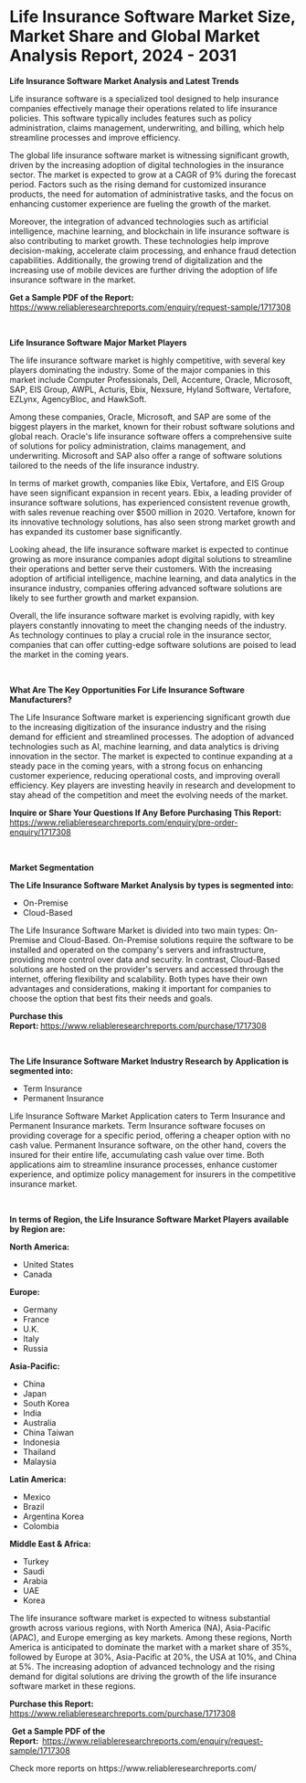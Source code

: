 <p><h1>Life Insurance Software Market Size, Market Share and Global Market Analysis Report, 2024 - 2031</h1></p><p><strong>Life Insurance Software Market Analysis and Latest Trends</strong></p>
<p><p>Life insurance software is a specialized tool designed to help insurance companies effectively manage their operations related to life insurance policies. This software typically includes features such as policy administration, claims management, underwriting, and billing, which help streamline processes and improve efficiency. </p><p>The global life insurance software market is witnessing significant growth, driven by the increasing adoption of digital technologies in the insurance sector. The market is expected to grow at a CAGR of 9% during the forecast period. Factors such as the rising demand for customized insurance products, the need for automation of administrative tasks, and the focus on enhancing customer experience are fueling the growth of the market.</p><p>Moreover, the integration of advanced technologies such as artificial intelligence, machine learning, and blockchain in life insurance software is also contributing to market growth. These technologies help improve decision-making, accelerate claim processing, and enhance fraud detection capabilities. Additionally, the growing trend of digitalization and the increasing use of mobile devices are further driving the adoption of life insurance software in the market.</p></p>
<p><strong>Get a Sample PDF of the Report:&nbsp;</strong> <a href="https://www.reliableresearchreports.com/enquiry/request-sample/1717308">https://www.reliableresearchreports.com/enquiry/request-sample/1717308</a></p>
<p>&nbsp;</p>
<p><strong>Life Insurance Software Major Market Players</strong></p>
<p><p>The life insurance software market is highly competitive, with several key players dominating the industry. Some of the major companies in this market include Computer Professionals, Dell, Accenture, Oracle, Microsoft, SAP, EIS Group, AWPL, Acturis, Ebix, Nexsure, Hyland Software, Vertafore, EZLynx, AgencyBloc, and HawkSoft.</p><p>Among these companies, Oracle, Microsoft, and SAP are some of the biggest players in the market, known for their robust software solutions and global reach. Oracle's life insurance software offers a comprehensive suite of solutions for policy administration, claims management, and underwriting. Microsoft and SAP also offer a range of software solutions tailored to the needs of the life insurance industry.</p><p>In terms of market growth, companies like Ebix, Vertafore, and EIS Group have seen significant expansion in recent years. Ebix, a leading provider of insurance software solutions, has experienced consistent revenue growth, with sales revenue reaching over $500 million in 2020. Vertafore, known for its innovative technology solutions, has also seen strong market growth and has expanded its customer base significantly.</p><p>Looking ahead, the life insurance software market is expected to continue growing as more insurance companies adopt digital solutions to streamline their operations and better serve their customers. With the increasing adoption of artificial intelligence, machine learning, and data analytics in the insurance industry, companies offering advanced software solutions are likely to see further growth and market expansion.</p><p>Overall, the life insurance software market is evolving rapidly, with key players constantly innovating to meet the changing needs of the industry. As technology continues to play a crucial role in the insurance sector, companies that can offer cutting-edge software solutions are poised to lead the market in the coming years.</p></p>
<p>&nbsp;</p>
<p><strong>What Are The Key Opportunities For Life Insurance Software Manufacturers?</strong></p>
<p><p>The Life Insurance Software market is experiencing significant growth due to the increasing digitization of the insurance industry and the rising demand for efficient and streamlined processes. The adoption of advanced technologies such as AI, machine learning, and data analytics is driving innovation in the sector. The market is expected to continue expanding at a steady pace in the coming years, with a strong focus on enhancing customer experience, reducing operational costs, and improving overall efficiency. Key players are investing heavily in research and development to stay ahead of the competition and meet the evolving needs of the market.</p></p>
<p><strong>Inquire or Share Your Questions If Any Before Purchasing This Report:</strong> <a href="https://www.reliableresearchreports.com/enquiry/pre-order-enquiry/1717308">https://www.reliableresearchreports.com/enquiry/pre-order-enquiry/1717308</a></p>
<p>&nbsp;</p>
<p><strong>Market Segmentation</strong></p>
<p><strong>The Life Insurance Software Market Analysis by types is segmented into:</strong></p>
<p><ul><li>On-Premise</li><li>Cloud-Based</li></ul></p>
<p><p>The Life Insurance Software Market is divided into two main types: On-Premise and Cloud-Based. On-Premise solutions require the software to be installed and operated on the company's servers and infrastructure, providing more control over data and security. In contrast, Cloud-Based solutions are hosted on the provider's servers and accessed through the internet, offering flexibility and scalability. Both types have their own advantages and considerations, making it important for companies to choose the option that best fits their needs and goals.</p></p>
<p><strong>Purchase this Report:&nbsp;</strong><a href="https://www.reliableresearchreports.com/purchase/1717308">https://www.reliableresearchreports.com/purchase/1717308</a></p>
<p>&nbsp;</p>
<p><strong>The Life Insurance Software Market Industry Research by Application is segmented into:</strong></p>
<p><ul><li>Term Insurance</li><li>Permanent Insurance</li></ul></p>
<p><p>Life Insurance Software Market Application caters to Term Insurance and Permanent Insurance markets. Term Insurance software focuses on providing coverage for a specific period, offering a cheaper option with no cash value. Permanent Insurance software, on the other hand, covers the insured for their entire life, accumulating cash value over time. Both applications aim to streamline insurance processes, enhance customer experience, and optimize policy management for insurers in the competitive insurance market.</p></p>
<p>&nbsp;</p>
<p><strong>In terms of Region, the Life Insurance Software Market Players available by Region are:</strong></p>
<p>
    <p> <strong> North America: </strong>
        <ul>
            <li>United States</li>
            <li>Canada</li>
        </ul>
        </p> 
    <p> <strong> Europe: </strong>
        <ul>
            <li>Germany</li>
            <li>France</li>
            <li>U.K.</li>
            <li>Italy</li>
            <li>Russia</li>
        </ul>
        </p> 
    <p> <strong> Asia-Pacific: </strong>
        <ul>
            <li>China</li>
            <li>Japan</li>
            <li>South Korea</li>
            <li>India</li>
            <li>Australia</li>
            <li>China Taiwan</li>
            <li>Indonesia</li>
            <li>Thailand</li>
            <li>Malaysia</li>
        </ul>
        </p> 
    <p> <strong> Latin America: </strong>
        <ul>
            <li>Mexico</li>
            <li>Brazil</li>
            <li>Argentina Korea</li>
            <li>Colombia</li>
        </ul>
        </p> 
    <p> <strong> Middle East & Africa: </strong>
        <ul>
            <li>Turkey</li>
            <li>Saudi</li>
            <li>Arabia</li>
            <li>UAE</li>
            <li>Korea</li>
        </ul>
    </p>
    </p>
<p><p>The life insurance software market is expected to witness substantial growth across various regions, with North America (NA), Asia-Pacific (APAC), and Europe emerging as key markets. Among these regions, North America is anticipated to dominate the market with a market share of 35%, followed by Europe at 30%, Asia-Pacific at 20%, the USA at 10%, and China at 5%. The increasing adoption of advanced technology and the rising demand for digital solutions are driving the growth of the life insurance software market in these regions.</p></p>
<p><strong>Purchase this Report: </strong><a href="https://www.reliableresearchreports.com/purchase/1717308">https://www.reliableresearchreports.com/purchase/1717308</a></p>
<p>&nbsp;<strong>Get a Sample PDF of the Report:&nbsp;&nbsp;</strong><a href="https://www.reliableresearchreports.com/enquiry/request-sample/1717308">https://www.reliableresearchreports.com/enquiry/request-sample/1717308</a></p>
<p><strong></strong></p>
<p>Check more reports on https://www.reliableresearchreports.com/</p>
